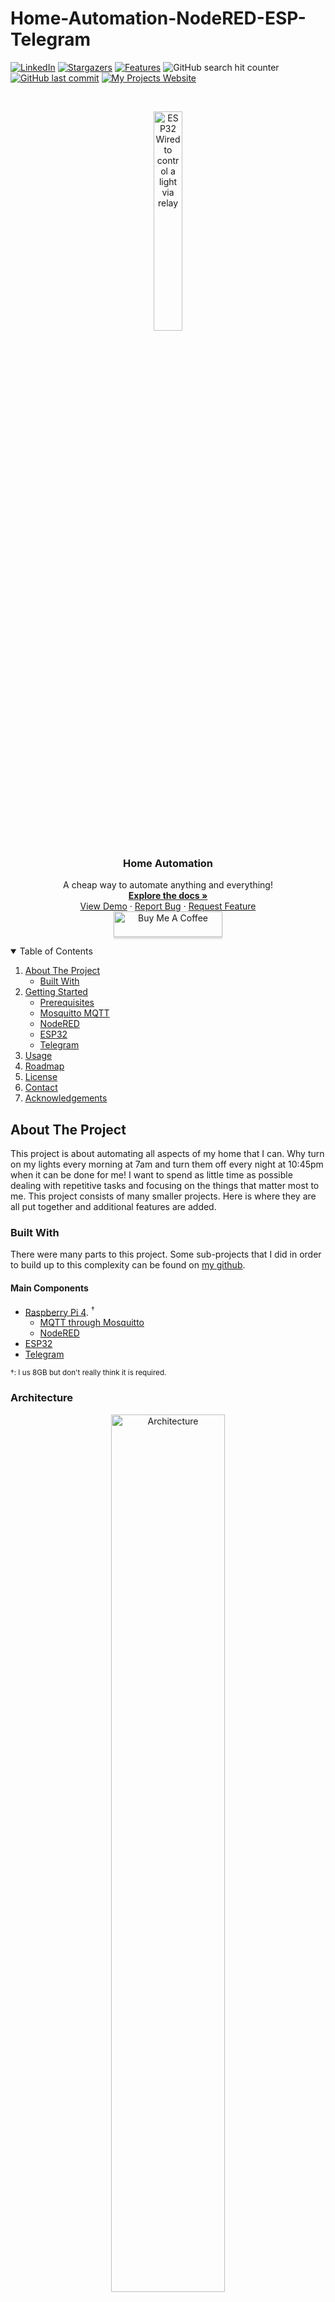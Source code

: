 # Home-Automation-NodeRED-ESP-Telegram
<!-- PROJECT SHIELDS -->
<!--[![Contributors][contributors-shield]][contributors-url]-->
<!--[![Forks][forks-shield]][forks-url]-->
<!--[![MIT License][license-shield]][license-url]-->
<!--![GitHub search hit counter](https://img.shields.io/github/search/Alextros00/Home-Automation-NodeRED-ESP-Telegram/hit?style=for-the-badge)-->
[![LinkedIn][linkedin-shield]][linkedin-url]
[![Stargazers][stars-shield]][stars-url]
[![Features][issues-shield]][issues-url]
![GitHub search hit counter](https://img.shields.io/github/search/Alextros00/Home-Automation-NodeRED-ESP-Telegram/goto?style=for-the-badge)
[![GitHub last commit](https://img.shields.io/github/last-commit/Alextros00/Home-Automation-NodeRED-ESP-Telegram?style=for-the-badge)](https://github.com/Alextros00/Home-Automation-NodeRED-ESP-Telegram)
[![My Projects Website](https://img.shields.io/badge/MyProjects-Website-red?style=for-the-badge)](https://alextros00.wixsite.com/alex-trostle)

<!-- PROJECT LOGO -->
<br />
<p align="center">
  <a href="https://github.com/Alextros00/Home-Automation-NodeRED-ESP-Telegram">
    <img src="images/ESP32_RelayControl_Hardware.jpg" alt="ESP32 Wired to control a light via relay" width="30%" height="30%">
  </a>
  <h3 align="center">Home Automation</h3>

  <p align="center">
    A cheap way to automate anything and everything!
    <br />
    <a href="https://github.com/Alextros00/Home-Automation-NodeRED-ESP-Telegram"><strong>Explore the docs »</strong></a>
    <br />
    <a href="https://github.com/Alextros00/Home-Automation-NodeRED-ESP-Telegram">View Demo</a>
    ·
    <a href="https://github.com/Alextros00/Home-Automation-NodeRED-ESP-Telegram/issues">Report Bug</a>
    ·
    <a href="https://github.com/Alextros00/Home-Automation-NodeRED-ESP-Telegram/issues">Request Feature</a>
    <br />
    <a href="https://www.buymeacoffee.com/AlexTrostle" target="_blank"><img src="https://www.buymeacoffee.com/assets/img/custom_images/orange_img.png" alt="Buy Me A Coffee" style="height: 41px !important;width: 174px !important;box-shadow: 0px 3px 2px 0px rgba(190, 190, 190, 0.5) !important;-webkit-box-shadow: 0px 3px 2px 0px     rgba(190,190, 190, 0.5) !important;" ></a>
  </p>
</p>

<!-- TABLE OF CONTENTS -->

<details open="open">
  <summary>Table of Contents</summary>
  <ol>
    <li>
      <a href="#about-the-project">About The Project</a>
      <ul>
	<li><a href="#built-with">Built With</a></li>
      </ul>
    </li>
    <li>
      <a href="#getting-started">Getting Started</a>
      <ul>
	<li><a href="#prerequisites">Prerequisites</a></li>
	<li><a href="#mosquitto-mqtt-broker">Mosquitto MQTT</a></li>
	<li><a href="#nodered">NodeRED</a></li>
	<li><a href="#esp32">ESP32</a></li>
	<li><a href="#telegram">Telegram</a></li>
      </ul>
    </li>
    <li><a href="#usage">Usage</a></li>
    <li><a href="#roadmap">Roadmap</a></li>
    <li><a href="#license">License</a></li>
    <li><a href="#contact">Contact</a></li>
    <li><a href="#acknowledgements">Acknowledgements</a></li>
  </ol>
</details>

<!-- ABOUT THE PROJECT -->
## About The Project
This project is about automating all aspects of my home that I can. Why turn on my lights every morning at 7am and turn them off every night at 10:45pm when it can be done for me! I want to spend as little time as possible dealing with repetitive tasks and focusing on the things that matter most to me.
This project consists of many smaller projects. Here is where they are all put together and additional features are added.

### Built With
There were many parts to this project. Some sub-projects that I did in order to build up to this complexity can be found on [my github](https://github.com/Alextros00).

#### Main Components
* [Raspberry Pi 4](https://www.raspberrypi.org/products/raspberry-pi-4-model-b/?resellerType=home&variant=raspberry-pi-4-model-b-8gb). <sup>&dagger;</sup>
  * [MQTT through Mosquitto](https://mosquitto.org/)
  * [NodeRED](https://nodered.org/)
* [ESP32](https://www.espressif.com/en/products/socs/esp32)
* [Telegram](https://telegram.org/)

<sup>&dagger;: I us 8GB but don't really think it is required.</sup>

### Architecture
<p align="center">
  <a href="https://github.com/Alextros00/Home-Automation-NodeRED-ESP-Telegram">
    <img src="images/Auto_Home_Architecture.png" alt="Architecture" width="60%" height="60%">
  </a>
</p>

<!-- GETTING STARTED -->
## Getting Started
These steps will take you through the overall home automation system. The system consists of other repos for specifics linked throughout this README doc.

<!-- Prerequisites -->
### Prerequisites
The software used is free and mostly open source.<br/>
It would help to have the hardware below.
* Laptop
* Smartphone
* At least one [ESP32](https://www.espressif.com/en/products/socs/esp32)
* [Raspberry Pi 4](https://www.raspberrypi.org/products/raspberry-pi-4-model-b/?variant=raspberry-pi-4-model-b-8gb) <sup>&dagger;</sup> <sup>&Dagger;</sup> <br/>
<sup>&dagger;: Raspberry Pi 4 should be running [Raspbian Operating System](https://projects.raspberrypi.org/en/projects/noobs-install)</sup><br/>
<sup>&Dagger;: Needs to be connected to and using a 2.4GHz network. This is because the ESP32 currently(Dec 2020) cannot connect to 5GHz networks.</sup><br/>

<!-- ESP32 -->
### ESP32
You can get really cheap knock off ESP32s on [AliExpress](https://www.aliexpress.com/)<br/>
Some ESP devices that I use are: ESP-WROOM-32, ESP-32S, ESP32-CAM, ESP-EYE<br/>

#### ESP-IDF
1. Setup Toolchain for [Windows](https://docs.espressif.com/projects/esp-idf/en/latest/get-started/windows-setup.html), [Linux](https://docs.espressif.com/projects/esp-idf/en/latest/get-started/linux-setup.html) or [Mac OS](https://docs.espressif.com/projects/esp-idf/en/latest/get-started/macos-setup.html). <br/>
_If you use a installer package then you can skip to step 6_.<br/>
2.  Get ESP-IDF.
	Besides the toolchain (that contains programs to compile and build the application), you also need ESP32 specific API / libraries.<br/>
  	```cd ~/esp```<br/>
	```git clone --recursive https://github.com/espressif/esp-idf.git```<br/>
3. Setup Path to ESP-IDF.
	The toolchain programs access ESP-IDF using IDF_PATH environment variable.<br/>
	This variable should be set up on your PC, otherwise projects will not build.<br/>
	* [Windows](https://docs.espressif.com/projects/esp-idf/en/latest/get-started/add-idf_path-to-profile.html#add-idf-path-to-profile-windows)
	* [Linux & Mac OS](https://docs.espressif.com/projects/esp-idf/en/latest/get-started/add-idf_path-to-profile.html#add-idf-path-to-profile-linux-macos)
4. Install Required Python Packages.<br/>
   ```python -m pip install --user -r $IDF_PATH/requirements.txt```
5. Export the path<br/>
   ```export IDF_PATH=~/esp/esp-idf```<br/>
   ```export PATH=$PATH:$HOME/esp/xtensa-esp32-elf/bin```<br/>
<sup>&Dagger;:Check the [official site](https://esp-idf.readthedocs.io/en/latest/get-started/index.html) for more info.</sup>
6. Fork my repo and Clone my ESP32 MQTT Light Control repository using this command.<br/>
   ```git clone -b --recursive https://github.com/Alextros00/Home-Automation-NodeRED-ESP-Telegram/ESP32```

#### ESP32 Repos
1. [Light(Relay) Control over MQTT.](https://github.com/Alextros00/ESP32-MQTT-Relay-Control)


<!-- Mosquitto -->
### Mosquitto MQTT Broker
> MQTT is a machine-to-machine (M2M)/"Internet of Things" connectivity protocol. It was designed as an extremely lightweight publish/subscribe messaging transport. It is useful for connections with remote locations where a small code footprint is required and/or network bandwidth is at a premium [[mqtt.org](http://mqtt.org)]. The Mosquitto broker will be installed on your Raspberry Pi as the broker and your ESP devices will be clients. [Learn more here.](http://www.steves-internet-guide.com/mqtt-works/)

Navigate to the terminal and follow these steps for the installation.
1. Update your Raspberry Pi<br/>
```sudo apt-get update```
2. Install Mosquitto<br/>
```sudo apt-get install mosquitto```
3. Install Mosquitto Client<br/>
```sudo apt-get install mosquitto-clients```
<br/><sup>&Dagger;: Note for later: Port of your Mosquitto Broker, most likely 1883; Server Mosquitto Broker is running on, most likely the ip address of your Raspberry Pi</sup><br/>
<img src="http://www.steves-internet-guide.com/wp-content/uploads/mqtt-message-flow.jpg" width="30%" height="30%">

<!-- NodeRED -->
### NodeRED
>[NodeRED](http://nodered.org) is a low-code programming tool for wiring together hardware devices, APIs and online services for event driven applications. The browser-based editor that makes it easy to wire together flows using the wide range of nodes in the palette that can be deployed to its runtime in a single-click.

[Install NodeRED on your Raspberry Pi](https://nodered.org/docs/getting-started/local)

#### Flows
Many of the flows used can be found in [my collection at nodered.org](https://flows.nodered.org/collection/RV7rLt9tjepZ). Here the general functionality of each flow will be described and more details(and the flow itself:) are provided on [my NodeRED page](https://flows.nodered.org/user/Alextros00).

##### Functionality
Light Control: lights can be controlled through a Telegram command, a button by the lamp, a button on my NodeRED Dashboard, and a webhook on my phone's home screen
* Light Control: Lights can be controled through time of day, a [Telegram Command using a inline keyboard](https://flows.nodered.org/flow/c8194f9d056455018d2da8ef7e109733), the NodeRED Dashboard, a webhook on my phone homescreen, or even a good old button by the lamp
* Raspberry Pi Status: The Raspberry Pi 4 has been rumored to overheat. I monitor the temperature and recieve notification and text if it goes to high
* Local Free Listings: The dashboard displays local free listings from FreeCycle and Craigslist
* Motivational Dashboard: When idol the dashboard displays a motivational image, quote and Bible verse that rotate regularly. I also recieve a [daily motivational message.]()

##### Flow Gallery
<p float="middle">
  <img src="images/NodeRED3.png" width="30%" height="30%" />
  <img src="images/NodeRED_Flow_webhooks.png" width="30%" height="30%" />
  <img src="images/NodeRED_Flow_FreeStuff.png" width="30%" height="30%" />
  <img src="images/NodeRED_Flow_DailyQuote.png" width="30%" height="30%" />
  <img src="images/NodeRED_Flow_DeviceAlive.png" width="30%" height="30%" />
  <img src="images/NodeRED_Flow_DoorLight.png" width="30%" height="30%" />
  <img src="images/NodeRED_Flow_RandomPhoto.png" width="30%" height="30%" />
  <img src="images/NodeRED_Flow_WhoIsOnWifi.png" width="30%" height="30%" />
</p>

<!-- Telegram -->
### Telegram
Telegram adds the ability to control the system from your phone but is not required for use. You could stricktly use the NodeRED dashboard to control your system. In this implementation, Telegram does not directly control any devices but rather goes through NodeRED using the [node-red-contrib-telegrambot](https://flows.nodered.org/node/node-red-contrib-telegrambot) library.<br/>
#### Commands
* `/water` 	    - records that I drank a bottle of water
* `/poop` 	    - records that I took a poop
* `/piss` 	    - records that I took a pee
* `/lights`	    - displays inline keyboard to choose which light to change and what to do with it
* `/doorlighton`    - turns on door light... I know its redundant just use `/lights`
* `/doorlightoff`   - turns off door light... I know its redundant just use `/lights`
* `/bedsidelalmpon` - turns on bedside light... I know its redundant just use `/lights`
* `/bedsidelalmpoff`- turns off bedside light... I know its redundant just use `/lights`
* `/sleepin`	    - delays the auto turn on of my lights by 30 minutes
* `/motivation`     - changes the motivational display on the dashboard and sends motivational image over Telegram
* `/whoishome` 	    - replys with who is on my home wifi
* `/alive` 	    - replys with what devices are responding on the system
* `/temp`	    - replys with the temp of each device that is connected
* `/help` 	    - responds with the Telegram ChatId 
#### Notifications
* `Raspberry Pi is over 65 degree C` - Tells me when the Raspberry Pi has reached temperatures over 65C.
* `Motivational Image` - at 11am daily I recieve a motivational quote to keep me going until lunch!
* `Motivational Quote` - at 2pm daily I recieve a motivational image to keep me going until dinner!

<!-- USAGE EXAMPLES -->
## Usage
The system can be utilized in two ways, through the Telegram-Bot or through the NodeRED Dashboard.<br/>
#### Usage through Telegram
Telegram sends me [notifications](#notifications) and I can send it [commands](#commands).
#### Usage through the NodeRED Dashboard
The NodeRED Dashboard can be used to control the system through buttons, text boxes and switches, but also displays alot of information.<br/>


<!-- ROADMAP -->
## Roadmap
See the [open issues](https://github.com/Alextros00/Home-Automation-NodeRED-ESP-Telegram/issues) for a list of proposed features (and known issues).<br/>
This project will continue to grow in my free time to automate everything... except for working out... that I just have to do.

<!-- LICENSE -->
## License
Distributed under the MIT License. See `LICENSE` for more information but basically you can take my code but I would appreciate a coffee!

<!-- CONTACT -->
## Contact
##### Alex Trostle - [GitHub](https://github.com/Alextros00) - [Email](Alextros00@gmail.com) - [LinkedIn](https://www.linkedin.com/in/alex-trostle/) - [Instagram](https://www.instagram.com/alextros0/) [My Website](https://alextros00.wixsite.com/alex-trostle)<br />
<a href="https://www.buymeacoffee.com/AlexTrostle" target="_blank"><img src="https://www.buymeacoffee.com/assets/img/custom_images/orange_img.png" alt="Buy Me A Coffee" style="height: 41px !important;width: 174px !important;box-shadow: 0px 3px 2px 0px rgba(190, 190, 190, 0.5) !important;-webkit-box-shadow: 0px 3px 2px 0px     rgba(190,190, 190, 0.5) !important;" ></a><br/>

<!-- ACKNOWLEDGEMENTS -->
## Acknowledgements
* [Nice README page I refferenced and got me started](https://github.com/ETS-PoliTO/esp32-sniffer/edit/master/README.md)

<!-- MARKDOWN LINKS & IMAGES -->
<!-- https://www.markdownguide.org/basic-syntax/#reference-style-links -->
[contributors-shield]: https://img.shields.io/github/contributors/Alextros00/Home-Automation-NodeRED-ESP-Telegram.svg?style=for-the-badge
[contributors-url]: https://github.com/Alextros00/Home-Automation-NodeRED-ESP-Telegram/graphs/contributors
[forks-shield]: https://img.shields.io/github/forks/Alextros00/Home-Automation-NodeRED-ESP-Telegram.svg?style=for-the-badge
[forks-url]: https://github.com/Alextros00/Home-Automation-NodeRED-ESP-Telegram/network/members
[stars-shield]: https://img.shields.io/github/stars/Alextros00/Home-Automation-NodeRED-ESP-Telegram.svg?style=for-the-badge
[stars-url]: https://github.com/Alextros00/Home-Automation-NodeRED-ESP-Telegram/stargazers
[issues-shield]: https://img.shields.io/github/issues/Alextros00/Home-Automation-NodeRED-ESP-Telegram.svg?style=for-the-badge
[issues-url]: https://github.com/Alextros00/Home-Automation-NodeRED-ESP-Telegram/issues
[license-shield]: https://img.shields.io/github/license/Alextros00/Home-Automation-NodeRED-ESP-Telegram.svg?style=for-the-badge
[license-url]: https://github.com/Alextros00/Home-Automation-NodeRED-ESP-Telegram/LICENSE.txt
[linkedin-shield]: https://img.shields.io/badge/-LinkedIn-black.svg?style=for-the-badge&logo=linkedin&colorB=555
[linkedin-url]: https://www.linkedin.com/in/alex-trostle/

<!--
LINKS USED IN THE CREATION OF THIS PAGE:
* [GitHub Emoji Cheat Sheet](https://www.webpagefx.com/tools/emoji-cheat-sheet)
* [Img Shields](https://shields.io)
* [Choose an Open Source License](https://choosealicense.com)
* [GitHub Pages](https://pages.github.com)
* [Animate.css](https://daneden.github.io/animate.css)
* [Loaders.css](https://connoratherton.com/loaders)
* [Slick Carousel](https://kenwheeler.github.io/slick)
* [Smooth Scroll](https://github.com/cferdinandi/smooth-scroll)
* [Sticky Kit](http://leafo.net/sticky-kit)
* [JVectorMap](http://jvectormap.com)
* [Font Awesome](https://fontawesome.com)
-->

<!--
Notes to remember on using Markdown:
[![Product Name Screen Shot][product-screenshot]](https://example.com)
-->
